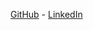 [GitHub](https://github.com/rodrigowiethorn) - 
[LinkedIn](https://www.linkedin.com/in/rodrigo-wiethorn-2567b26b/)
